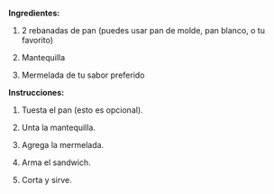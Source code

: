 **Ingredientes:**

1. 2 rebanadas de pan (puedes usar pan de molde, pan blanco, o tu favorito)

2. Mantequilla

3. Mermelada de tu sabor preferido

**Instrucciones:**
1. Tuesta el pan (esto es opcional).

2. Unta la mantequilla.

3. Agrega la mermelada.

4. Arma el sandwich.

5. Corta y sirve.
   
